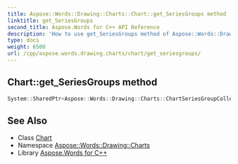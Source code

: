 ```yaml
---
title: Aspose::Words::Drawing::Charts::Chart::get_SeriesGroups method
linktitle: get_SeriesGroups
second_title: Aspose.Words for C++ API Reference
description: 'How to use get_SeriesGroups method of Aspose::Words::Drawing::Charts::Chart class in C++.'
type: docs
weight: 6500
url: /cpp/aspose.words.drawing.charts/chart/get_seriesgroups/
---
```

## Chart::get_SeriesGroups method




```cpp
System::SharedPtr<Aspose::Words::Drawing::Charts::ChartSeriesGroupCollection> Aspose::Words::Drawing::Charts::Chart::get_SeriesGroups()
```

## See Also

* Class [Chart](../)
* Namespace [Aspose::Words::Drawing::Charts](../../)
* Library [Aspose.Words for C++](../../../)
